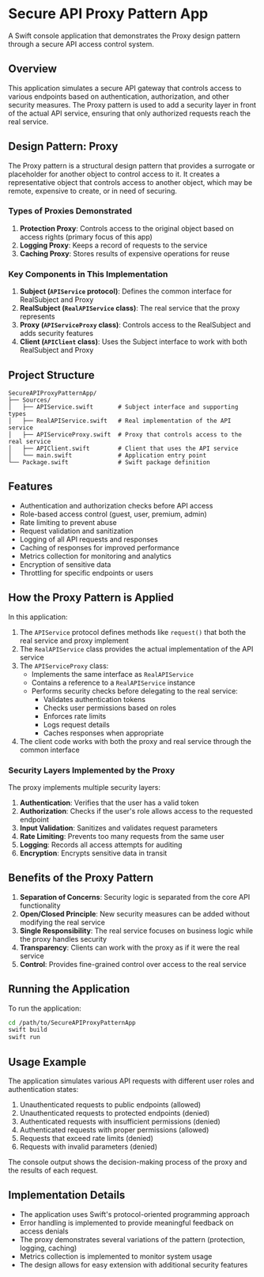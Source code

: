 # Secure API Proxy Pattern App

A Swift console application that demonstrates the Proxy design pattern through a secure API access control system.

## Overview

This application simulates a secure API gateway that controls access to various endpoints based on authentication, authorization, and other security measures. The Proxy pattern is used to add a security layer in front of the actual API service, ensuring that only authorized requests reach the real service.

## Design Pattern: Proxy

The Proxy pattern is a structural design pattern that provides a surrogate or placeholder for another object to control access to it. It creates a representative object that controls access to another object, which may be remote, expensive to create, or in need of securing.

### Types of Proxies Demonstrated

1. **Protection Proxy**: Controls access to the original object based on access rights (primary focus of this app)
2. **Logging Proxy**: Keeps a record of requests to the service
3. **Caching Proxy**: Stores results of expensive operations for reuse

### Key Components in This Implementation

1. **Subject (`APIService` protocol)**: Defines the common interface for RealSubject and Proxy
2. **RealSubject (`RealAPIService` class)**: The real service that the proxy represents
3. **Proxy (`APIServiceProxy` class)**: Controls access to the RealSubject and adds security features
4. **Client (`APIClient` class)**: Uses the Subject interface to work with both RealSubject and Proxy

## Project Structure

```
SecureAPIProxyPatternApp/
├── Sources/
│   ├── APIService.swift       # Subject interface and supporting types
│   ├── RealAPIService.swift   # Real implementation of the API service
│   ├── APIServiceProxy.swift  # Proxy that controls access to the real service
│   ├── APIClient.swift        # Client that uses the API service
│   └── main.swift             # Application entry point
└── Package.swift              # Swift package definition
```

## Features

- Authentication and authorization checks before API access
- Role-based access control (guest, user, premium, admin)
- Rate limiting to prevent abuse
- Request validation and sanitization
- Logging of all API requests and responses
- Caching of responses for improved performance
- Metrics collection for monitoring and analytics
- Encryption of sensitive data
- Throttling for specific endpoints or users

## How the Proxy Pattern is Applied

In this application:

1. The `APIService` protocol defines methods like `request()` that both the real service and proxy implement
2. The `RealAPIService` class provides the actual implementation of the API service
3. The `APIServiceProxy` class:
   - Implements the same interface as `RealAPIService`
   - Contains a reference to a `RealAPIService` instance
   - Performs security checks before delegating to the real service:
     - Validates authentication tokens
     - Checks user permissions based on roles
     - Enforces rate limits
     - Logs request details
     - Caches responses when appropriate
4. The client code works with both the proxy and real service through the common interface

### Security Layers Implemented by the Proxy

The proxy implements multiple security layers:

1. **Authentication**: Verifies that the user has a valid token
2. **Authorization**: Checks if the user's role allows access to the requested endpoint
3. **Input Validation**: Sanitizes and validates request parameters
4. **Rate Limiting**: Prevents too many requests from the same user
5. **Logging**: Records all access attempts for auditing
6. **Encryption**: Encrypts sensitive data in transit

## Benefits of the Proxy Pattern

1. **Separation of Concerns**: Security logic is separated from the core API functionality
2. **Open/Closed Principle**: New security measures can be added without modifying the real service
3. **Single Responsibility**: The real service focuses on business logic while the proxy handles security
4. **Transparency**: Clients can work with the proxy as if it were the real service
5. **Control**: Provides fine-grained control over access to the real service

## Running the Application

To run the application:

```bash
cd /path/to/SecureAPIProxyPatternApp
swift build
swift run
```

## Usage Example

The application simulates various API requests with different user roles and authentication states:

1. Unauthenticated requests to public endpoints (allowed)
2. Unauthenticated requests to protected endpoints (denied)
3. Authenticated requests with insufficient permissions (denied)
4. Authenticated requests with proper permissions (allowed)
5. Requests that exceed rate limits (denied)
6. Requests with invalid parameters (denied)

The console output shows the decision-making process of the proxy and the results of each request.

## Implementation Details

- The application uses Swift's protocol-oriented programming approach
- Error handling is implemented to provide meaningful feedback on access denials
- The proxy demonstrates several variations of the pattern (protection, logging, caching)
- Metrics collection is implemented to monitor system usage
- The design allows for easy extension with additional security features
